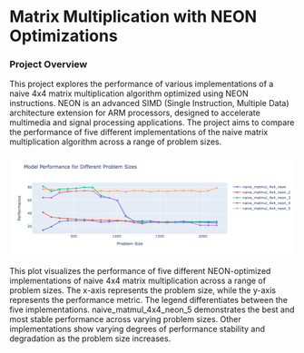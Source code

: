 # Matrix Multiplication with NEON Optimizations
### Project Overview
This project explores the performance of various implementations of a naive 4x4 matrix multiplication algorithm optimized using NEON instructions. NEON is an advanced SIMD (Single Instruction, Multiple Data) architecture extension for ARM processors, designed to accelerate multimedia and signal processing applications. The project aims to compare the performance of five different implementations of the naive matrix multiplication algorithm across a range of problem sizes.

![Description of Image](benchmark.png)

This plot visualizes the performance of five different NEON-optimized implementations of naive 4x4 matrix multiplication across a range of problem sizes. The x-axis represents the problem size, while the y-axis represents the performance metric. The legend differentiates between the five implementations. naive_matmul_4x4_neon_5 demonstrates the best and most stable performance across varying problem sizes. Other implementations show varying degrees of performance stability and degradation as the problem size increases.